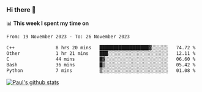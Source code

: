### Hi there 👋

📊 **This week I spent my time on**
<!--START_SECTION:waka-->

```txt
From: 19 November 2023 - To: 26 November 2023

C++               8 hrs 20 mins   ██████████████████▓░░░░░░   74.72 %
Other             1 hr 21 mins    ███░░░░░░░░░░░░░░░░░░░░░░   12.11 %
C                 44 mins         █▓░░░░░░░░░░░░░░░░░░░░░░░   06.60 %
Bash              36 mins         █▒░░░░░░░░░░░░░░░░░░░░░░░   05.42 %
Python            7 mins          ▒░░░░░░░░░░░░░░░░░░░░░░░░   01.08 %
```

<!--END_SECTION:waka-->


[![Paul's github stats](https://github-readme-stats.vercel.app/api?username=mickeyouyou&theme=dracula&show_icons=true)](https://github.com/anuraghazra/github-readme-stats)
